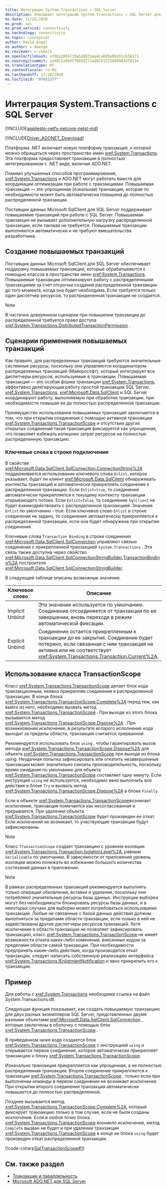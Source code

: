 ```yaml
---
title: Интеграция System.Transactions с SQL Server
description: Описывает интеграцию System.Transactions с SQL Server для работы с распределенными транзакциями.
ms.date: 11/25/2020
ms.prod: sql
ms.prod_service: connectivity
ms.technology: connectivity
ms.topic: conceptual
author: David-Engel
ms.author: v-daenge
ms.reviewer: v-chmalh
ms.openlocfilehash: af0ba2865719a5388314a4ca695e09191cb56173
ms.sourcegitcommit: 2add15a99df7b85d271adb261523689984dfd134
ms.translationtype: HT
ms.contentlocale: ru-RU
ms.lasthandoff: 12/10/2020
ms.locfileid: "97051377"
---
```

# <a name="systemtransactions-integration-with-sql-server"></a>Интеграция System.Transactions с SQL Server

[!INCLUDE[appliesto-netfx-netcore-netst-md](../../includes/appliesto-netfx-netcore-netst-md.md)]

[!INCLUDE[Driver_ADONET_Download](../../includes/driver_adonet_download.md)]

Платформа .NET включает новую платформу транзакций, к которой можно обращаться через пространство имен <xref:System.Transactions>. Эта платформа предоставляет транзакции в полностью интегрированном с .NET виде, включая ADO.NET.  
  
Помимо улучшенных способов программирования, <xref:System.Transactions> и ADO.NET могут работать вместе для координации оптимизации при работе с транзакциями. Повышаемая транзакция — это упрощенная (локальная) транзакция, которая по необходимости может быть автоматически повышена до полностью распределенной транзакции.

Поставщик данных Microsoft SqlClient для SQL Server поддерживает повышаемые транзакций при работе с SQL Server. Повышаемая транзакция не вызывает дополнительную нагрузку распределенной транзакции, если таковая не требуется. Повышаемые транзакции выполняются автоматически и не требуют вмешательства разработчика.

## <a name="creating-promotable-transactions"></a>Создание повышаемых транзакций

Поставщик данных Microsoft SqlClient для SQL Server обеспечивает поддержку повышаемых транзакций, которые обрабатываются с помощью классов в пространстве имен <xref:System.Transactions>. Повышаемые транзакции оптимизируют работу с распределенными транзакциями за счет отсрочки создания распределенной транзакции до того момента, когда она будет необходима. Если требуется только один диспетчер ресурсов, то распределенная транзакция не создается.

> [!NOTE]
> В частично доверенном сценарии при повышении транзакции до распределенной требуется право доступа <xref:System.Transactions.DistributedTransactionPermission> .

## <a name="promotable-transaction-scenarios"></a>Сценарии применения повышаемых транзакций

Как правило, для распределенных транзакций требуются значительные системные ресурсы, поскольку они управляются координатором распределенных транзакций (Майкрософт), который интегрирует все диспетчеры ресурсов, используемые в транзакции. Повышаемая транзакция — это особая форма транзакции <xref:System.Transactions>, эффективно делегирующая работу простой транзакции SQL Server. <xref:System.Transactions>, <xref:Microsoft.Data.SqlClient> и SQL Server координируют работу, выполняемую при обработке транзакции, при необходимости повышая ее до полностью распределенной транзакции.

Преимущество использования повышаемых транзакций заключается в том, что при открытии соединения с помощью активной транзакции <xref:System.Transactions.TransactionScope> и отсутствии других открытых соединений такая транзакция фиксируется как упрощенная, что позволяет избежать излишних затрат ресурсов на полностью распределенную транзакцию.

### <a name="connection-string-keywords"></a>Ключевые слова в строке подключения

В свойстве <xref:Microsoft.Data.SqlClient.SqlConnection.ConnectionString%2A> поддерживается использование ключевого слова `Enlist`, которое указывает, будет ли клиент <xref:Microsoft.Data.SqlClient> обнаруживать контексты транзакций и автоматически прикреплять соединение к распределенной транзакции. Если `Enlist=true`, то соединение автоматически прикрепляется к текущему контексту транзакции открывающего потока. Если `Enlist=false`, то соединение `SqlClient` не будет взаимодействовать с распределенной транзакцией. Значение `Enlist` по умолчанию - true. Если ключевое слово `Enlist` в строке соединения не задано, то соединение автоматически прикрепляется к распределенной транзакции, если она будет обнаружена при открытии соединения.

Ключевые слова `Transaction Binding` в строке соединения <xref:Microsoft.Data.SqlClient.SqlConnection> управляют связью соединения с прикрепленной транзакцией `System.Transactions` . Эта связь также доступна через свойство <xref:Microsoft.Data.SqlClient.SqlConnectionStringBuilder.TransactionBinding%2A> построителя <xref:Microsoft.Data.SqlClient.SqlConnectionStringBuilder>.

В следующей таблице описаны возможные значения.
  
|Ключевое слово|Описание|  
|-------------|-----------------|  
|Implicit Unbind|Это значение используется по умолчанию. Соединение отсоединяется от транзакции по ее завершении, вновь переходя в режим автоматической фиксации.|
|Explicit Unbind|Соединение остается прикрепленным к транзакции до ее закрытия. Соединение будет потеряно, если связанная с ним транзакция не активна или не соответствует <xref:System.Transactions.Transaction.Current%2A>.|

## <a name="using-transactionscope"></a>Использование класса TransactionScope

Класс <xref:System.Transactions.TransactionScope> делает блок кода транзакционным, неявно прикрепляя соединения к распределенной транзакции. В конце блока <xref:System.Transactions.TransactionScope.Complete%2A> перед тем, как выйти из него, необходимо вызвать метод <xref:System.Transactions.TransactionScope> . При выходе из этого блока вызывается метод <xref:System.Transactions.TransactionScope.Dispose%2A> . При возникновении исключения, в результате которого исполнение кода выходит за пределы области, транзакция считается прерванной.

Рекомендуется использовать блок `using` , чтобы гарантировать вызов метода <xref:System.Transactions.TransactionScope.Dispose%2A> для объекта <xref:System.Transactions.TransactionScope> при выходе из блока using. Неудачная попытка зафиксировать или откатить незавершенные транзакции может значительно снизить производительность, поскольку время ожидания по умолчанию для объекта <xref:System.Transactions.TransactionScope> составляет одну минуту. Если инструкция `using` не используется, необходимо явно выполнить все действия в блоке `Try` и вызвать метод <xref:System.Transactions.TransactionScope.Dispose%2A> в блоке `Finally`.

Если в объекте <xref:System.Transactions.TransactionScope>возникает исключение, транзакция помечается как несогласованная и прерывается. При удалении объекта <xref:System.Transactions.TransactionScope> будет произведен ее откат. Если исключений не возникает, то участвующие транзакции будут зафиксированы.

> [!NOTE]
> Класс `TransactionScope` создает транзакцию с уровнем изоляции <xref:System.Transactions.Transaction.IsolationLevel%2A>, равным `Serializable` по умолчанию. В зависимости от приложения уровень изоляции можно понижать во избежание большого количества состязаний данных в приложении.

> [!NOTE]
> В рамках распределенных транзакций рекомендуется выполнять только операции обновления, вставки и удаления, поскольку они потребляют значительные ресурсы базы данных. Инструкции выборки могут без необходимости блокировать ресурсы базы данных, и в некоторых случаях для выборки может потребоваться использование транзакций. Любые не связанные с базой данных действия должны выполняться за пределами области транзакции, если только в ней не задействованы другие диспетчеры ресурсов транзакций.
Хотя исключение в области транзакции не позволяет зафиксировать транзакцию, класс <xref:System.Transactions.TransactionScope> не имеет возможности отката каких-либо изменений, внесенных кодом за пределами области самой транзакции. При необходимости предпринять какие-либо действия, когда производится откат транзакции, следует написать собственную реализацию интерфейса <xref:System.Transactions.IEnlistmentNotification> и явно прикрепить его к транзакции.

## <a name="example"></a>Пример

Для работы с <xref:System.Transactions> необходима ссылка на файл System.Transactions.dll.

Следующая функция показывает, как создать повышаемую транзакцию для двух разных экземпляров SQL Server, представленных двумя разными объектами <xref:Microsoft.Data.SqlClient.SqlConnection> , которые заключены в оболочку с помощью блок <xref:System.Transactions.TransactionScope> .

В приведенном ниже коде создается блок <xref:System.Transactions.TransactionScope> с инструкцией `using` и открывается первое соединение, которое автоматически прикрепляет транзакцию к блоку <xref:System.Transactions.TransactionScope>.

Изначально транзакция прикрепляется как упрощенная, а не полностью распределенная транзакция. Второе соединение прикрепляется к транзакции <xref:System.Transactions.TransactionScope> , только если при выполнении команды в первом соединении не возникает исключения. При открытии второго соединения транзакция автоматически повышается до полностью распределенной.

Позднее вызывается метод <xref:System.Transactions.TransactionScope.Complete%2A>, который фиксирует транзакцию только в том случае, если не были созданы исключения. Если в любой точке блока <xref:System.Transactions.TransactionScope> возникло исключение, метод `Complete` вызван не будет и при удалении транзакции <xref:System.Transactions.TransactionScope> в конце ее блока `using` будет произведен откат распределенной транзакции.

[!code-csharp[SqlTransactionScope#1](~/../sqlclient/doc/samples/SqlTransactionScope.cs#1)]

## <a name="see-also"></a>См. также раздел

- [Транзакции и параллельность](transactions-and-concurrency.md)
- [Microsoft ADO.NET для SQL Server](microsoft-ado-net-sql-server.md)
